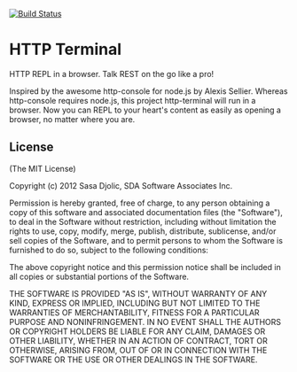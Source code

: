 [![Build Status](https://secure.travis-ci.org/[SDA]/[http-terminal].png)](http://travis-ci.org/[SDA]/[http-terminal])

# HTTP Terminal

HTTP REPL in a browser. Talk REST on the go like a pro!

Inspired by the awesome http-console for node.js by Alexis Sellier. Whereas http-console
requires node.js, this project http-terminal will run in a browser. Now you can REPL to your
heart's content as easily as opening a browser, no matter where you are.

## License

(The MIT License)

Copyright (c) 2012 Sasa Djolic, SDA Software Associates Inc.

Permission is hereby granted, free of charge, to any person
obtaining a copy of this software and associated documentation
files (the "Software"), to deal in the Software without
restriction, including without limitation the rights to use,
copy, modify, merge, publish, distribute, sublicense, and/or sell
copies of the Software, and to permit persons to whom the
Software is furnished to do so, subject to the following
conditions:

The above copyright notice and this permission notice shall be
included in all copies or substantial portions of the Software.

THE SOFTWARE IS PROVIDED "AS IS", WITHOUT WARRANTY OF ANY KIND,
EXPRESS OR IMPLIED, INCLUDING BUT NOT LIMITED TO THE WARRANTIES
OF MERCHANTABILITY, FITNESS FOR A PARTICULAR PURPOSE AND
NONINFRINGEMENT. IN NO EVENT SHALL THE AUTHORS OR COPYRIGHT
HOLDERS BE LIABLE FOR ANY CLAIM, DAMAGES OR OTHER LIABILITY,
WHETHER IN AN ACTION OF CONTRACT, TORT OR OTHERWISE, ARISING
FROM, OUT OF OR IN CONNECTION WITH THE SOFTWARE OR THE USE OR
OTHER DEALINGS IN THE SOFTWARE.

